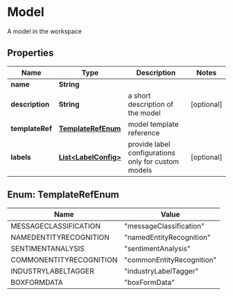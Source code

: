 

# Model

A model in the workspace

## Properties

Name | Type | Description | Notes
------------ | ------------- | ------------- | -------------
**name** | **String** |  | 
**description** | **String** | a short description of the model |  [optional]
**templateRef** | [**TemplateRefEnum**](#TemplateRefEnum) | model template reference | 
**labels** | [**List&lt;LabelConfig&gt;**](LabelConfig.md) | provide label configurations only for custom models |  [optional]



## Enum: TemplateRefEnum

Name | Value
---- | -----
MESSAGECLASSIFICATION | &quot;messageClassification&quot;
NAMEDENTITYRECOGNITION | &quot;namedEntityRecognition&quot;
SENTIMENTANALYSIS | &quot;sentimentAnalysis&quot;
COMMONENTITYRECOGNITION | &quot;commonEntityRecognition&quot;
INDUSTRYLABELTAGGER | &quot;industryLabelTagger&quot;
BOXFORMDATA | &quot;boxFormData&quot;



